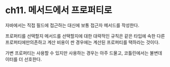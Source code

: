 # ch11. 메서드에서 프로퍼티로

자바에서는 직접 필드에 접근하는 대신에 보통 접근자 메서드를 작성한다.

프로퍼티를 선택할지 메서드를 선택할지에 대한 대략적인 규칙은 같은 타입에 속한 다른 프로퍼티에만의존하고 계산 비용이 싼 경우에는 계산된 프로퍼티를 택하라는 것이다.

가변 프로퍼티는 사용할 수 있지만 사용하는 경우는 아주 드물고, 코틀린에서는 불변데이터를 더 선호한다.
